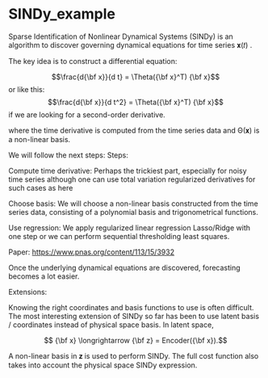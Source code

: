 # SINDy_example
Sparse Identification of Nonlinear Dynamical Systems (SINDy) is an algorithm to discover governing dynamical equations for time series  𝐱(𝑡) .

The key idea is to construct a differential equation:

$$\frac{d{\bf x}}{d t} = \Theta({\bf x}^T) {\bf x}$$
or like this:
$$\frac{d{\bf x}}{d t^2} = \Theta({\bf x}^T) {\bf x}$$
if we are looking for a second-order derivative.

where the time derivative is computed from the time series data and Θ(𝐱) is a non-linear basis.

We will follow the next steps:
Steps:

Compute time derivative: Perhaps the trickiest part, especially for noisy time series although one can use total variation regularized derivatives for such cases as here
  
Choose basis: We will choose a non-linear basis constructed from the time series data, consisting of a polynomial basis and trigonometrical functions.  
  
Use regression: We apply regularized linear regression Lasso/Ridge with one step or we can perform sequential thresholding least squares.
  
Paper: https://www.pnas.org/content/113/15/3932

Once the underlying dynamical equations are discovered, forecasting becomes a lot easier.

Extensions:

Knowing the right coordinates and basis functions to use is often difficult. The most interesting extension of SINDy so far has been to use latent basis / coordinates instead of physical space basis. In latent space,


$$ {\bf x} \longrightarrow {\bf z} = Encoder({\bf x}).$$

A non-linear basis in 𝐳 is used to perform SINDy. The full cost function also takes into account the physical space SINDy expression. 

